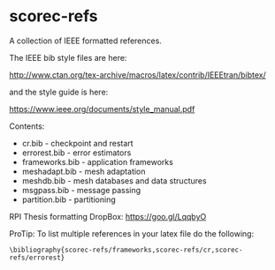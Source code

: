 # scorec-refs
A collection of IEEE formatted references.

The IEEE bib style files are here:

http://www.ctan.org/tex-archive/macros/latex/contrib/IEEEtran/bibtex/

and the style guide is here:

https://www.ieee.org/documents/style_manual.pdf

Contents:
* cr.bib - checkpoint and restart
* errorest.bib - error estimators
* frameworks.bib - application frameworks
* meshadapt.bib - mesh adaptation
* meshdb.bib - mesh databases and data structures
* msgpass.bib - message passing 
* partition.bib - partitioning

RPI Thesis formatting DropBox: https://goo.gl/LqqbyO

ProTip: To list multiple references in your latex file do the following:
```
\bibliography{scorec-refs/frameworks,scorec-refs/cr,scorec-refs/errorest}
```
